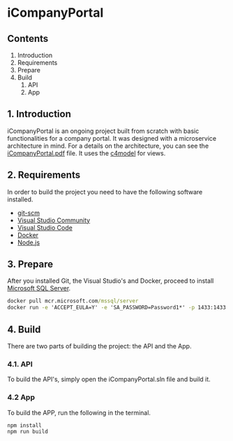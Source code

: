 # iCompanyPortal

## Contents

1. Introduction
1. Requirements
1. Prepare
1. Build
   1. API
   1. App

## 1. Introduction

iCompanyPortal is an ongoing project built from scratch with basic functionalities for a company portal. It was designed with a microservice architecture in mind. For a details on the architecture, you can see the [iCompanyPortal.pdf](https://github.com/willemtoerien/icompanyportal/blob/master/Documentation/iCompanyPortal.pdf) file. It uses the [c4model](https://c4model.com/) for views.

## 2. Requirements

In order to build the project you need to have the following software installed.

- [git-scm](https://git-scm.com/download/win)
- [Visual Studio Community](https://visualstudio.microsoft.com/vs/community/)
- [Visual Studio Code](https://code.visualstudio.com/)
- [Docker](https://docs.docker.com/docker-for-windows/install/)
- [Node.js](https://nodejs.org/en/)

## 3. Prepare

After you installed Git, the Visual Studio's and Docker, proceed to install [Microsoft SQL Server](https://hub.docker.com/_/microsoft-mssql-server).

```cmd
docker pull mcr.microsoft.com/mssql/server
docker run -e 'ACCEPT_EULA=Y' -e 'SA_PASSWORD=Password1*' -p 1433:1433 -d mcr.microsoft.com/mssql/server:2017-latest
```

## 4. Build

There are two parts of building the project: the API and the App.

### 4.1. API

To build the API's, simply open the iCompanyPortal.sln file and build it.

### 4.2 App

To build the APP, run the following in the terminal.

```cmd
npm install
npm run build
```
